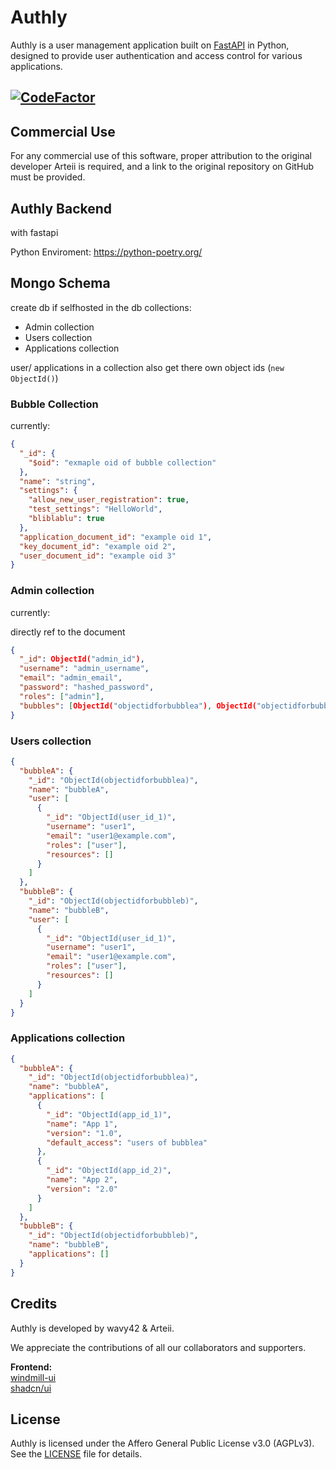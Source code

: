 # Authly

Authly is a user management application built on [FastAPI](https://fastapi.tiangolo.com/) in Python, designed to provide user authentication and access control for various applications.

## [![CodeFactor](https://www.codefactor.io/repository/github/wavy42/authly/badge)](https://www.codefactor.io/repository/github/wavy42/authly)

## Commercial Use

For any commercial use of this software, proper attribution to the original developer Arteii is required, and a link to the original repository on GitHub must be provided.

<!-- ## Table of Contents

- [Installation](#installation)
- [Usage](#usage)
- [Features](#features)
- [Contributing](#contributing)
- [Testing](#testing)
- [Credits](#credits)
- [License](#license)

## Installation

To set up Authly, please follow the instructions in the [Installation Guide](https://github.com/wavy42/authly/wiki/Installation-Guide) in our GitHub wiki.

For more detailed instructions and options, please refer to the same guide.

## Usage

Get started with Authly by following our setup guide, which can be found in the [Usage section of our GitHub wiki](https://github.com/wavy42/authly/wiki/Usage-Guide).
The wiki provides comprehensive information on all available options and configurations.

## Features

Authly offers a range of features, including but not limited to:

- User authentication and authorization
- Access control for different applications
- User subscription management

We are continuously developing and adding new features to enhance your user management experience. Stay tuned for more updates! -->

<!-- ## Contributing

We welcome contributions from the open-source community to make Authly even better. If you'd like to contribute, please check the [Contribution Guidelines](https://github.com/wavy42/authly/wiki/Contribution-Guidelines) in our GitHub wiki for details on how to get started. -->

<!-- ## Testing

We highly recommend writing tests for your application to ensure its reliability and functionality. You can find examples and instructions on how to run tests in the [Testing section of our GitHub wiki](https://github.com/wavy42/authly/wiki/Testing-Guide). -->

## Authly Backend

with fastapi

Python Enviroment:
<https://python-poetry.org/>

## Mongo Schema

create db if selfhosted
in the db collections:

- Admin collection
- Users collection
- Applications collection

user/ applications in a collection also get there own object ids (`new ObjectId()`)

### Bubble Collection

currently:

```json
{
  "_id": {
    "$oid": "exmaple oid of bubble collection"
  },
  "name": "string",
  "settings": {
    "allow_new_user_registration": true,
    "test_settings": "HelloWorld",
    "bliblablu": true
  },
  "application_document_id": "example oid 1",
  "key_document_id": "example oid 2",
  "user_document_id": "example oid 3"
}
```

### Admin collection

currently:

directly ref to the document

```json
{
  "_id": ObjectId("admin_id"),
  "username": "admin_username",
  "email": "admin_email",
  "password": "hashed_password",
  "roles": ["admin"],
  "bubbles": [ObjectId("objectidforbubblea"), ObjectId("objectidforbubbleb")]
}
```

### Users collection

```json
{
  "bubbleA": {
    "_id": "ObjectId(objectidforbubblea)",
    "name": "bubbleA",
    "user": [
      {
        "_id": "ObjectId(user_id_1)",
        "username": "user1",
        "email": "user1@example.com",
        "roles": ["user"],
        "resources": []
      }
    ]
  },
  "bubbleB": {
    "_id": "ObjectId(objectidforbubbleb)",
    "name": "bubbleB",
    "user": [
      {
        "_id": "ObjectId(user_id_1)",
        "username": "user1",
        "email": "user1@example.com",
        "roles": ["user"],
        "resources": []
      }
    ]
  }
}
```

### Applications collection

```json
{
  "bubbleA": {
    "_id": "ObjectId(objectidforbubblea)",
    "name": "bubbleA",
    "applications": [
      {
        "_id": "ObjectId(app_id_1)",
        "name": "App 1",
        "version": "1.0",
        "default_access": "users of bubblea"
      },
      {
        "_id": "ObjectId(app_id_2)",
        "name": "App 2",
        "version": "2.0"
      }
    ]
  },
  "bubbleB": {
    "_id": "ObjectId(objectidforbubbleb)",
    "name": "bubbleB",
    "applications": []
  }
}
```

## Credits

Authly is developed by wavy42 & Arteii.

We appreciate the contributions of all our collaborators and supporters.

**Frontend:** </br>
[windmill-ui](https://windmillui.com/) </br>
[shadcn/ui](https://ui.shadcn.com/) </br>

## License

Authly is licensed under the Affero General Public License v3.0 (AGPLv3). See the [LICENSE](LICENSE) file for details.
